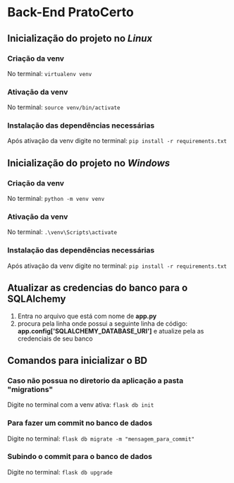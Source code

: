 # Back-End PratoCerto
## 	Inicialização do projeto no _Linux_

### Criação da venv
No terminal: ``virtualenv venv``

### Ativação da venv
No terminal: ``source venv/bin/activate``

### Instalação das dependências necessárias
Após ativação da venv digite no terminal: ``pip install -r requirements.txt``

## Inicialização do projeto no _Windows_
### Criação da venv
No terminal: ``python -m venv venv``

### Ativação da venv
No terminal: ``.\venv\Scripts\activate``

### Instalação das dependências necessárias
Após ativação da venv digite no terminal: ``pip install -r requirements.txt``

## Atualizar as credencias do banco para o SQLAlchemy

1. Entra no arquivo que está com nome de **app.py**
2. procura pela linha onde possui a seguinte linha de código: **app.config['SQLALCHEMY_DATABASE_URI']** e atualize pela as credenciais de seu banco

## Comandos para inicializar o BD

### Caso não possua no diretorio da aplicação a pasta "migrations"
Digite no terminal com a venv ativa: ``flask db init``

### Para fazer um commit no banco de dados
Digite no terminal: ``flask db migrate -m "mensagem_para_commit"``

### Subindo o commit para o banco de dados
Digite no terminal: ``flask db upgrade``